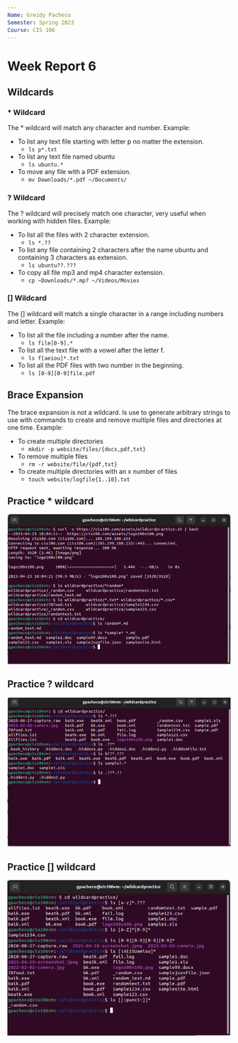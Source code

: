 ```yaml
---
Name: Greidy Pacheco
Semester: Spring 2023
Course: CIS 106
---
```


# Week Report 6

## Wildcards 

### * Wildcard 

The * wildcard will match any character and number. 
Example:
* To list any text file starting with letter p no matter the extension.
  * `ls p*.txt`
* To list any text file named ubuntu
  * `ls ubuntu.*`
* To move any file with a PDF extension.
  * `mv Downloads/*.pdf ~/Documents/`


### ? Wildcard

The ? wildcard will precisely match one character, very useful when working with hidden files.
Example: 
* To list all the files with 2 character extension.
  * `ls *.??`
* To  list any file containing 2 characters after the name ubuntu and containing 3 characters as extension.
  * `ls ubuntu??.???`
* To copy all file mp3 and mp4 character extension.
  * `cp ~Downloads/*.mp? ~/Videos/Movies`

### [] Wildcard

The [] wildcard will match a single character in a range including numbers and letter.
Example: 
* To list all the file including a number after the name. 
  * `ls file[0-9].*`
* To list all the text file with a vowel after the letter f.
  * `ls f[aeiou]*.txt`
* To list all the PDF files with two number in the beginning.
  * `ls [0-9][0-9]file.pdf`

## Brace Expansion

The brace expansion is not a wildcard. Is use to generate arbitrary strings to use with commands to create and remove multiple files and directories at one time.
Example:
* To create multiple directories 
  * `mkdir -p website/files/{docs,pdf,txt}`
* To remove multiple files
  * `rm -r website/file/{pdf,txt}`
* To create multiple directories with an x number of files
  * `touch website/logfile{1..10}.txt`

## Practice * wildcard 

![*wildcardpractice](*wildcardpractice.png)

## Practice ? wildcard

![?wildcardpractice](questionwildcardpractice.png)

## Practice [] wildcard

![[]wildcardpractice](%5B%5Dwildcardpractice.png)